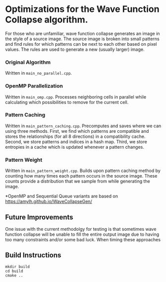 # Optimizations for the Wave Function Collapse algorithm.
For those who are unfamiliar, wave function collapse generates an image in the style of a source image. The source image is broken into small patterns and find rules for which patterns can be next to each other based on pixel values. The rules are used to generate a new (usually larger) image.

### Original Algorithm 
Written in ```main_no_parallel.cpp```.

### OpenMP Parallelization
Written in ```main_omp.cpp```.
Processes neighboring cells in parallel while calculating which possibilities to remove for the current cell.

### Pattern Caching
Written in ```main_pattern_caching.cpp```.
Precomputes and saves where we can using three methods. First, we find which patterns are compatible and stores the relationships (for all 8 directions) in a compatibility cache. Second, we store patterns and indices in a hash map. Third, we store entropies in a cache which is updated whenever a pattern changes.

### Pattern Weight
Written in ```main_pattern_weight.cpp```.
Builds upon pattern caching method by counting how many times each pattern occurs in the source image. These counts provide a distribution that we sample from while generating the image.

*OpenMP and Sequential Queue variants are based on https://amylh.github.io/WaveCollapseGen/

## Future Improvements
One issue with the current methodolgy for testing is that sometimes wave function collapse will be unable to fill the entire output image due to having too many constraints and/or some bad luck. When timing these approaches

## Build Instructions
```
mkdir build
cd build
cmake ..
```
